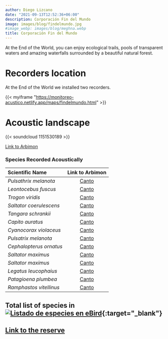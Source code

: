 ```yaml
---
author: Diego Lizcano
date: "2021-09-13T12:52:36+06:00"
description: Corporación Fin del Mundo
image: images/blog/findelmundo.jpg
#image_webp: images/blog/meghna.webp
title: Corporación Fin del Mundo
---
```


At the End of the World, you can enjoy ecological trails, pools of transparent waters and amazing waterfalls surrounded by a beautiful natural forest.

# Recorders location

At the End of the World we installed two recorders.

{{< myiframe "https://monitoreo-acustico.netlify.app/maps/findelmundo.html" >}}


# Acoustic landscape

{{< soundcloud 1151530189 >}}

[Link to Arbimon](https://arbimon.rfcx.org/project/destinos-awake/visualizer/rec/46073585)


### Species Recorded Acoustically



|__Scientific Name__| Link to Arbimon|
| :---        |     :----:   |
|_Pulsathrix melanota_|	[Canto](	https://arbimon.rfcx.org/project/destinos-awake/visualizer/rec/46072932?gain=15	)|
|_Leontocebus fuscus_|	[Canto](	https://arbimon.rfcx.org/project/destinos-awake/visualizer/rec/46073538/?gain=10	)|
|_Trogon viridis_|	[Canto](	https://arbimon.rfcx.org/project/destinos-awake/visualizer/rec/46073585?gain=10	)|
|_Saltator coerulescens_|	[Canto](	https://arbimon.rfcx.org/project/destinos-awake/visualizer/rec/46073585?gain=10	)|
|_Tangara schrankii_|	[Canto](	https://arbimon.rfcx.org/project/destinos-awake/visualizer/rec/46073569?gain=10	)|
|_Capito auratus_|	[Canto](	https://arbimon.rfcx.org/project/destinos-awake/visualizer/rec/46073590?gain=10	)|
|_Cyanocorax violaceus_|	[Canto](	https://arbimon.rfcx.org/project/destinos-awake/visualizer/rec/46074020?gain=15	)|
|_Pulsatrix melanota_|	[Canto](	https://arbimon.rfcx.org/project/destinos-awake/visualizer/rec/46072932?gain=15	)|
|_Cephalopterus ornatus_|	[Canto](	https://arbimon.rfcx.org/project/destinos-awake/visualizer/rec/46074526?gain=15	)|
|_Saltator maximus_|	[Canto](	https://arbimon.rfcx.org/project/destinos-awake/visualizer/rec/47614025?gain=15	)|
|_Saltator maximus_|	[Canto](	https://arbimon.rfcx.org/project/destinos-awake/visualizer/rec/47614131?gain=15	)|
|_Legatus leucophaius_|	[Canto](	https://arbimon.rfcx.org/project/destinos-awake/visualizer/rec/46069221?gain=15	)|
|_Patagioena plumbea_|	[Canto](	https://arbimon.rfcx.org/project/destinos-awake/visualizer/rec/46069221?gain=15	)|
|_Ramphastos vitellinus_|	[Canto](	https://arbimon.rfcx.org/project/destinos-awake/visualizer/rec/47614751?gain=15	)|


## Total list of species in[![Listado de especies en eBird](/images/blog/Logo_ebird.png "El fin del mundo eBird hotspot")](https://ebird.org/colombia/hotspot/L2785896){:target="_blank"}



## [Link to the reserve](https://corporacionturisticafindelmundooficial.negocio.site)


